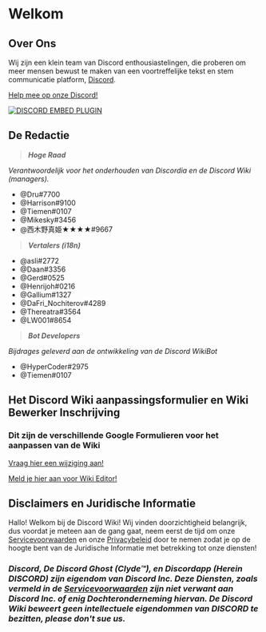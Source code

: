 <!-- TITLE: Startpagina -->
<!-- SUBTITLE: Welkom bij de Discord Wiki! -->

# Welkom
## Over Ons

Wij zijn een klein team van Discord enthousiastelingen, die proberen om meer mensen bewust te maken van een voortreffelijke tekst en stem communicatie platform, [Discord](https://discordapp.com).

[Help mee op onze Discord!](https://discord.gg/WHz5r3N)

<a href="https://discord.gg/WHz5r3N">![DISCORD EMBED PLUGIN](https://discordapp.com/api/guilds/268800390961561601/widget.png?style=banner2)</a>

## De Redactie
> ***Hoge Raad***

*Verantwoordelijk voor het onderhouden van Discordia en de Discord Wiki (managers).*
* @Dru#7700
* @Harrison#9100
* @Tiemen#0107
* @Mikesky#3456
* @西木野真姫★★★★#9667

> ***Vertalers (i18n)***

* @asli#2772
* @Daan#3356
* @Gerd#0525
* @Henrijoh#0216
* @Gallium#1327
* @DaFri_Nochiterov#4289
* @Thereatra#3564
* @LW001#8654

> ***Bot Developers***

*Bijdrages geleverd aan de ontwikkeling van de Discord WikiBot*
* @HyperCoder#2975
* @Tiemen#0107

## Het Discord Wiki aanpassingsformulier en Wiki Bewerker Inschrijving
### Dit zijn de verschillende Google Formulieren voor het aanpassen van de Wiki

[Vraag hier een wijziging aan!](https://goo.gl/forms/tXAUTq1uWNd5UJo43)

[Meld je hier aan voor Wiki Editor!](https://goo.gl/forms/acaEgDcB2wLvAyUs1)
## Disclaimers en Juridische Informatie
Hallo! Welkom bij de Discord Wiki! Wij vinden doorzichtigheid belangrijk, dus voordat je meteen aan de gang gaat, neem eerst de tijd om onze [Servicevoorwaarden](/terms) en onze [Privacybeleid](/privacy) door te nemen zodat je op de hoogte bent van de Juridische Informatie met betrekking tot onze diensten!

### ***Discord, De Discord Ghost (Clyde™), en Discordapp (Herein DISCORD) zijn eigendom van Discord Inc. Deze Diensten, zoals vermeld in de [Servicevoorwaarden](/terms) zijn niet verwant aan Discord Inc. of enig Dochteronderneming hiervan. De Discord Wiki beweert geen intellectuele eigendommen van DISCORD te bezitten, please don't sue us.***